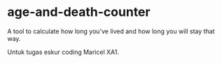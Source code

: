 # age-and-death-counter
A tool to calculate how long you've lived and how long you will stay that way.

Untuk tugas eskur coding Maricel XA1.
